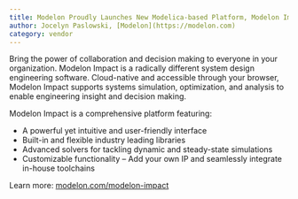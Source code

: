 ```yaml
---
title: Modelon Proudly Launches New Modelica-based Platform, Modelon Impact
author: Jocelyn Paslowski, [Modelon](https://modelon.com)
category: vendor
---
```


Bring the power of collaboration and decision making to everyone in your organization. Modelon Impact is a radically different system design engineering software. Cloud-native and accessible through your browser, Modelon Impact supports systems simulation, optimization, and analysis to enable engineering insight and decision making.

Modelon Impact is a comprehensive platform featuring:

- A powerful yet intuitive and user-friendly interface
- Built-in and flexible industry leading libraries
- Advanced solvers for tackling dynamic and steady-state simulations
- Customizable functionality – Add your own IP and seamlessly integrate in-house toolchains

Learn more: [modelon.com/modelon-impact](https://www.modelon.com/modelon-impact)
